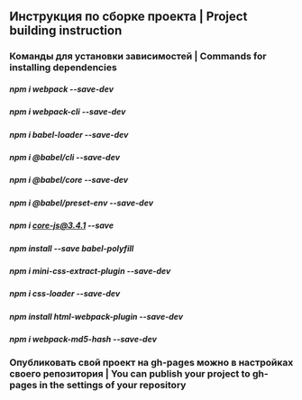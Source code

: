 ## Инструкция по сборке проекта | Project building instruction
### Команды для установки зависимостей | Commands for installing dependencies
##### npm i webpack --save-dev
##### npm i webpack-cli --save-dev
##### npm i babel-loader --save-dev
##### npm i @babel/cli --save-dev
##### npm i @babel/core --save-dev
##### npm i @babel/preset-env --save-dev
##### npm i core-js@3.4.1 --save
##### npm install --save babel-polyfill
##### npm i mini-css-extract-plugin --save-dev
##### npm i css-loader --save-dev
##### npm install html-webpack-plugin --save-dev
##### npm i webpack-md5-hash --save-dev
### Опубликовать свой проект на gh-pages можно в настройках своего репозитория | You can publish your project to gh-pages in the settings of your repository
